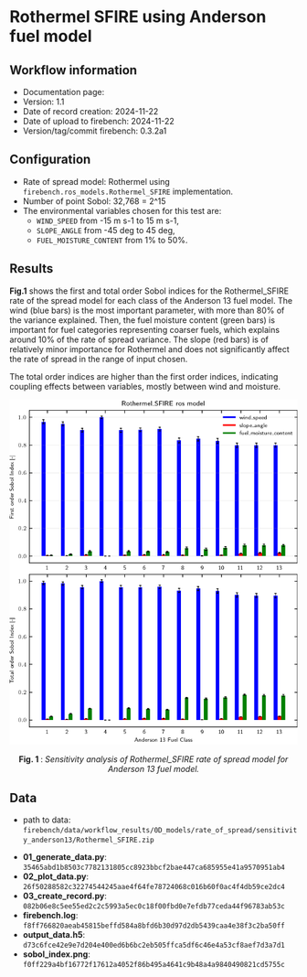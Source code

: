 # Rothermel SFIRE using Anderson fuel model

## Workflow information

- Documentation page:
- Version: 1.1
- Date of record creation: 2024-11-22
- Date of upload to firebench: 2024-11-22
- Version/tag/commit firebench: 0.3.2a1

## Configuration
<!-- Add specific input details for the model/data you are using -->

- Rate of spread model: Rothermel using `firebench.ros_models.Rothermel_SFIRE` implementation.
- Number of point Sobol: 32,768 = 2^15
- The environmental variables chosen for this test are:
  - `WIND_SPEED` from -15 m s-1 to 15 m s-1,
  - `SLOPE_ANGLE` from -45 deg to 45 deg,
  - `FUEL_MOISTURE_CONTENT` from 1% to 50%.

## Results

<!-- Fill in with your results -->
**Fig.1** shows the first and total order Sobol indices for the Rothermel_SFIRE rate of the spread model for each class of the Anderson 13 fuel model.
The wind (blue bars) is the most important parameter, with more than 80% of the variance explained.
Then, the fuel moisture content (green bars) is important for fuel categories representing coarser fuels, which explains around 10% of the rate of spread variance.
The slope (red bars) is of relatively minor importance for Rothermel and does not significantly affect the rate of spread in the range of input chosen.

The total order indices are higher than the first order indices, indicating coupling effects between variables, mostly between wind and moisture.

![blockdiagram](../../../../_static/workflow/rate_of_spread/sensitivity/Rothermel_SFIRE_A13.png)
<p style="text-align: center;">
    <strong>
        Fig. 1
    </strong>
    :
    <em>
        Sensitivity analysis of Rothermel_SFIRE rate of spread model for Anderson 13 fuel model. 
    </em>
</p>

## Data
<!-- Add path or source of the record used for the test and its record -->
- path to data: `firebench/data/workflow_results/0D_models/rate_of_spread/sensitivity_anderson13/Rothermel_SFIRE.zip`
<!-- firebench-hash-list -->
- **01_generate_data.py**: `35465abd1b8503c7782131805cc8923bbcf2bae447ca685955e41a9570951ab4`
- **02_plot_data.py**: `26f50288582c32274544245aae4f64fe78724068c016b60f0ac4f4db59ce2dc4`
- **03_create_record.py**: `082b06e8c5ee55ed2c2c5993a5ec0c18f00fbd0e7efdb77ceda44f96783ab53c`
- **firebench.log**: `f8ff766820aeab45815beffd584a8bfd6b30d97d2db5439caa4e38f3c2ba50ff`
- **output_data.h5**: `d73c6fce42e9e7d204e400ed6b6bc2eb505ffca5df6c46e4a53cf8aef7d3a7d1`
- **sobol_index.png**: `f0ff229a4bf16772f17612a4052f86b495a4641c9b48a4a9840490821cd5755c`
<!-- end of firebench-hash-list -->